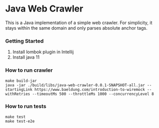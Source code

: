 # Java Web Crawler
This is a Java implementation of a simple web crawler. For simplicity, it stays within the same domain and only parses absolute anchor tags.

### Getting Started
1. Install lombok plugin in Intellij
2. Install java 11

### How to run crawler
```shell script
make build-jar
java -jar ./build/libs/java-web-crawler-0.0.1-SNAPSHOT-all.jar --startingLink https://www.baeldung.com/introduction-to-wiremock --withRetries --timeoutMs 500 --throttleMs 1000 --concurrencyLevel 8
```

### How to run tests
```shell script
make test
make test-e2e
```